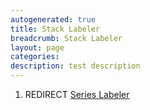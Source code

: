 ```yaml
---
autogenerated: true
title: Stack Labeler
breadcrumb: Stack Labeler
layout: page
categories: 
description: test description
---
```


1.  REDIRECT [Series Labeler](Series_Labeler "wikilink")
